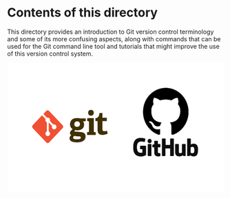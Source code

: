 # Contents of this directory
This directory provides an introduction to Git version control terminology and some of its more confusing aspects, along with commands that can be used for the Git command line tool and tutorials that might improve the use of this version control system.

<p align="center">

  <img width="560" height="300" src="images/git+github.png">

</p>
